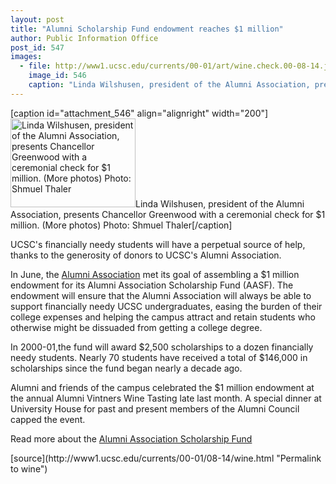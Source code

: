 ```yaml
---
layout: post
title: "Alumni Scholarship Fund endowment reaches $1 million"
author: Public Information Office
post_id: 547
images:
  - file: http://www1.ucsc.edu/currents/00-01/art/wine.check.00-08-14.jpg
    image_id: 546
    caption: "Linda Wilshusen, president of the Alumni Association, presents Chancellor Greenwood with a ceremonial check for $1 million. (More photos) Photo: Shmuel Thaler"
---
```


[caption id="attachment_546" align="alignright" width="200"]<a href="http://localhost/mysite/wp-content/uploads/2000/08/wine.check.00-08-14.jpg"><img class="size-full wp-image-546" src="http://localhost/mysite/wp-content/uploads/2000/08/wine.check.00-08-14.jpg" alt="Linda Wilshusen, president of the Alumni Association, presents Chancellor Greenwood with a ceremonial check for $1 million. (More photos) Photo: Shmuel Thaler" width="200" height="142" /></a>Linda Wilshusen, president of the Alumni Association, presents Chancellor Greenwood with a ceremonial check for $1 million. (More photos) Photo: Shmuel Thaler[/caption]
<p>
  UCSC's financially needy students will have a perpetual source of help, thanks to the generosity of donors to UCSC's Alumni Association.
</p>In June, the <a href="http://alumni.ucsc.edu">Alumni Association</a> met its goal of assembling a $1 million endowment for its Alumni Association Scholarship Fund (AASF). The endowment will ensure that the Alumni Association will always be able to support financially needy UCSC undergraduates, easing the burden of their college expenses and helping the campus attract and retain students who otherwise might be dissuaded from getting a college degree.
<p>
  In 2000-01,the fund will award $2,500 scholarships to a dozen financially needy students. Nearly 70 students have received a total of $146,000 in scholarships since the fund began nearly a decade ago.
</p>
<p>
  Alumni and friends of the campus celebrated the $1 million endowment at the annual Alumni Vintners Wine Tasting late last month. A special dinner at University House for past and present members of the Alumni Council capped the event.
</p>
<p>
  Read more about the <a href="http://alumni.ucsc.edu/programs/scholarship">Alumni Association Scholarship Fund</a>
</p>
<p>

</p>
[source](http://www1.ucsc.edu/currents/00-01/08-14/wine.html "Permalink to wine")
